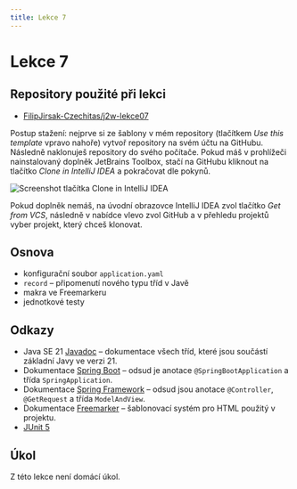 ```yaml
---
title: Lekce 7
---
```


# Lekce 7

## Repository použité při lekci

* [FilipJirsak-Czechitas/j2w-lekce07](https://github.com/FilipJirsak-Czechitas/j2w-lekce07)

Postup stažení: nejprve si ze šablony v mém repository (tlačítkem *Use this template* vpravo nahoře) vytvoř repository na svém účtu na GitHubu.
Následně naklonuješ repository do svého počítače.
Pokud máš v prohlížeči nainstalovaný doplněk JetBrains Toolbox, stačí na GitHubu kliknout na tlačítko *Clone in IntelliJ IDEA* a pokračovat dle pokynů.

![Screenshot tlačítka Clone in IntelliJ IDEA](img/lekce-2/GitHub-Toolbox.png)

Pokud doplněk nemáš, na úvodní obrazovce IntelliJ IDEA zvol tlačítko *Get from VCS*, následně v nabídce vlevo zvol GitHub a v přehledu projektů vyber projekt,
který chceš klonovat.

## Osnova
* konfigurační soubor `application.yaml`
* `record` – připomenutí nového typu tříd v Javě
* makra ve Freemarkeru
* jednotkové testy

## Odkazy

* Java SE 21 [Javadoc](https://docs.oracle.com/en/java/javase/21/docs/api/java.base/) – dokumentace všech tříd, které jsou součástí základní Javy ve verzi 21.
* Dokumentace [Spring Boot](https://spring.io/projects/spring-boot#learn) – odsud je anotace `@SpringBootApplication` a třída `SpringApplication`.
* Dokumentace [Spring Framework](https://spring.io/projects/spring-framework#learn) – odsud jsou anotace `@Controller`, `@GetRequest` a třída `ModelAndView`.
* Dokumentace [Freemarker](https://freemarker.apache.org/docs/) – šablonovací systém pro HTML použitý v projektu.
* [JUnit 5](https://junit.org/junit5/)

## Úkol
Z této lekce není domácí úkol.
